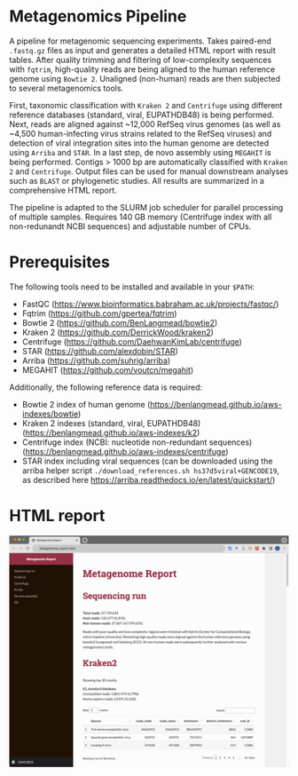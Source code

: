# Metagenomics Pipeline
A pipeline for metagenomic sequencing experiments. Takes paired-end `.fastq.gz` files as input and generates a detailed HTML report with result tables. After quality trimming and filtering of low-complexity sequences with `fqtrim`, high-quality reads are being aligned to the human reference genome using `Bowtie 2`. Unaligned (non-human) reads are then subjected to several metagenomics tools.

First, taxonomic classification with `Kraken 2` and `Centrifuge` using different reference databases (standard, viral, EUPATHDB48) is being performed. Next, reads are aligned against ~12,000 RefSeq virus genomes (as well as ~4,500 human-infecting virus strains related to the RefSeq viruses) and detection of viral integration sites into the human genome are detected using `Arriba` and `STAR`. In a last step, de novo assembly using `MEGAHIT` is being performed. Contigs > 1000 bp are automatically classified with `Kraken 2` and `Centrifuge`. Output files can be used for manual downstream analyses such as `BLAST` or phylogenetic studies. All results are summarized in a comprehensive HTML report.

The pipeline is adapted to the SLURM job scheduler for parallel processing of multiple samples. Requires 140 GB memory (Centrifuge index with all non-redunandt NCBI sequences) and adjustable number of CPUs.

# Prerequisites
The following tools need to be installed and available in your `$PATH`: 
- FastQC (https://www.bioinformatics.babraham.ac.uk/projects/fastqc/)
- Fqtrim (https://github.com/gpertea/fqtrim)
- Bowtie 2 (https://github.com/BenLangmead/bowtie2)
- Kraken 2 (https://github.com/DerrickWood/kraken2)
- Centrifuge (https://github.com/DaehwanKimLab/centrifuge)
- STAR (https://github.com/alexdobin/STAR)
- Arriba (https://github.com/suhrig/arriba)
- MEGAHIT (https://github.com/voutcn/megahit)

Additionally, the following reference data is required:
- Bowtie 2 index of human genome (https://benlangmead.github.io/aws-indexes/bowtie)
- Kraken 2 indexes (standard, viral, EUPATHDB48) (https://benlangmead.github.io/aws-indexes/k2)
- Centrifuge index (NCBI: nucleotide non-redundant sequences) (https://benlangmead.github.io/aws-indexes/centrifuge)
- STAR index including viral sequences (can be downloaded using the arriba helper script `./download_references.sh hs37d5viral+GENCODE19`, as described here https://arriba.readthedocs.io/en/latest/quickstart/)

# HTML report
![report](https://raw.githubusercontent.com/ctho1/metagenomics_pipeline/main/example/report.png)
